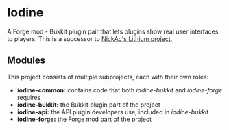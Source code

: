# Iodine

A Forge mod - Bukkit plugin pair that lets plugins show real user interfaces to players.
This is a successor to [NickAc's Lithium project](https://www.spigotmc.org/threads/lithium.277556/).

## Modules

This project consists of multiple subprojects, each with their own roles:

 - **iodine-common:** contains code that both *iodine-bukkit* and *iodine-forge* requires
 - **iodine-bukkit:** the Bukkit plugin part of the project
 - **iodine-api:** the API plugin developers use, included in *iodine-bukkit*
 - **iodine-forge:** the Forge mod part of the project
